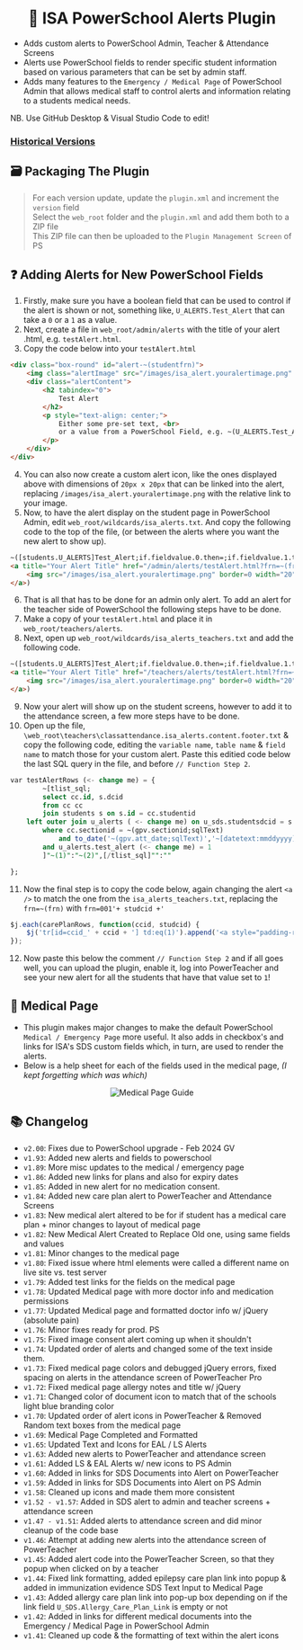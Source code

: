 <h1 align="center">🚨 ISA PowerSchool Alerts Plugin</h1>

* Adds custom alerts to PowerSchool Admin, Teacher & Attendance Screens
* Alerts use PowerSchool fields to render specific student information based on various parameters that can be set by admin staff.
* Adds many features to the `Emergency / Medical Page` of PowerSchool Admin that allows medical staff to control alerts and information relating to a students medical needs. 

NB. Use GitHub Desktop & Visual Studio Code to edit!

### [Historical Versions](https://github.com/InternationalSchoolAberdeen/ISAPowerSchoolPlugins/tree/main/ISA%20Alerts%20Plugin/Previous%20Versions)

## 🗃 Packaging The Plugin
> For each version update, update the `plugin.xml` and increment the `version` field <br>
> Select the `web_root` folder and the `plugin.xml` and add them both to a ZIP file <br>
> This ZIP file can then be uploaded to the `Plugin Management Screen` of PS

## ❓ Adding Alerts for New PowerSchool Fields

1. Firstly, make sure you have a boolean field that can be used to control if the alert is shown or not, something like, `U_ALERTS.Test_Alert` that can take a `0` or a `1` as a value.
2. Next, create a file in `web_root/admin/alerts` with the title of your alert .html, e.g. `testAlert.html`. 
3. Copy the code below into your `testAlert.html`

```html
<div class="box-round" id="alert-~(studentfrn)">
	<img class="alertImage" src="/images/isa_alert.youralertimage.png" width="20px" />
	<div class="alertContent">
		<h2 tabindex="0">
			Test Alert
		</h2>
		<p style="text-align: center;">
			Either some pre-set text, <br>
            or a value from a PowerSchool Field, e.g. ~(U_ALERTS.Test_Alert_Text)
		</p>
	</div>
</div>
```
4. You can also now create a custom alert icon, like the ones displayed above with dimensions of `20px x 20px` that can be linked into the alert, replacing `/images/isa_alert.youralertimage.png` with the relative link to your image.
5. Now, to have the alert display on the student page in PowerSchool Admin, edit `web_root/wildcards/isa_alerts.txt`. And copy the following code to the top of the file, (or between the alerts where you want the new alert to show up).

```html
~([students.U_ALERTS]Test_Alert;if.fieldvalue.0.then=;if.fieldvalue.1.then=
<a title="Your Alert Title" href="/admin/alerts/testAlert.html?frn=~(frn)" class="dialogM">
    <img src="/images/isa_alert.youralertimage.png" border=0 width="20" height="20" title="Your Alert Title"/>
</a>)
```

6. That is all that has to be done for an admin only alert. To add an alert for the teacher side of PowerSchool the following steps have to be done.
7. Make a copy of your `testAlert.html` and place it in `web_root/teachers/alerts`.
8. Next, open up `web_root/wildcards/isa_alerts_teachers.txt` and add the following code.

```html
~([students.U_ALERTS]Test_Alert;if.fieldvalue.0.then=;if.fieldvalue.1.then=
<a title="Your Alert Title" href="/teachers/alerts/testAlert.html?frn=~(frn)" class="dialogM">
    <img src="/images/isa_alert.youralertimage.png" border=0 width="20" height="20" title="Your Alert Title"/>
</a>)
```

9. Now your alert will show up on the student screens, however to add it to the attendance screen, a few more steps have to be done.
10. Open up the file, `\web_root\teachers\classattendance.isa_alerts.content.footer.txt` & copy the following code, editing the `variable name`, `table name` & `field name` to match those for your custom alert. Paste this editied code below the last SQL query in the file, and before `// Function Step 2`.

```sql
var testAlertRows (<- change me) = {
        ~[tlist_sql;
        select cc.id, s.dcid
        from cc cc
        join students s on s.id = cc.studentid
    left outer join u_alerts ( <- change me) on u_sds.studentsdcid = s.dcid
        where cc.sectionid = ~(gpv.sectionid;sqlText)
            and to_date('~(gpv.att_date;sqlText)','~[datetext:mmddyyyy]') between cc.dateenrolled and cc.dateleft-1
        and u_alerts.test_alert (<- change me) = 1 
        ]"~(1)":"~(2)",[/tlist_sql]"":""

};
```

11. Now the final step is to copy the code below, again changing the alert `<a />` to match the one from the `isa_alerts_teachers.txt`, replacing the `frn=~(frn)` with `frn=001'+ studcid +'`

```js
$j.each(carePlanRows, function(ccid, studcid) {
    $j('tr[id=ccid_' + ccid + '] td:eq(1)').append('<a style="padding-right:5px;" title="Test Alert" href="/teachers/alerts/testAlert.html?frn=001'+ studcid +'" class="dialogM"><img src="/images/isa_alert.youralertimage.png" border=0 width="20" height="20" title="Test Alert"/></a>');
});
```
12. Now paste this below the comment `// Function Step 2` and if all goes well, you can upload the plugin, enable it, log into PowerTeacher and see your new alert for all the students that have that value set to `1`!

## 🏥 Medical Page
* This plugin makes major changes to make the default PowerSchool `Medical / Emergency Page` more useful. It also adds in checkbox's and links for ISA's SDS custom fields which, in turn, are used to render the alerts.
* Below is a help sheet for each of the fields used in the medical page, <i>(I kept forgetting which was which)</i>

<p align="center">
    <img src="./medical_page_guide.png" title="Medical Page Guide" />
</p>

## 📚 Changelog
- `v2.00`: Fixes due to PowerSchool upgrade - Feb 2024 GV
- `v1.93`: Added new alerts and fields to powerschool
- `v1.89`: More misc updates to the medical / emergency page
- `v1.86`: Added new links for plans and also for expiry dates
- `v1.85`: Added in new alert for no medication consent.
- `v1.84`: Added new care plan alert to PowerTeacher and Attendance Screens
- `v1.83`: New medical alert altered to be for if student has a medical care plan + minor changes to layout of medical page
- `v1.82`: New Medical Alert Created to Replace Old one, using same fields and values
- `v1.81`: Minor changes to the medical page
- `v1.80`: Fixed issue where html elements were called a different name on live site vs. test server
- `v1.79`: Added test links for the fields on the medical page
- `v1.78`: Updated Medical page with more doctor info and medication permissions
- `v1.77`: Updated Medical page and formatted doctor info w/ jQuery (absolute pain)
- `v1.76`: Minor fixes ready for prod. PS
- `v1.75`: Fixed image consent alert coming up when it shouldn't
- `v1.74`: Updated order of alerts and changed some of the text inside them.
- `v1.73`: Fixed medical page colors and debugged jQuery errors, fixed spacing on alerts in the attendance screen of PowerTeacher Pro 
- `v1.72`: Fixed medical page allergy notes and title w/ jQuery
- `v1.71`: Changed color of document icon to match that of the schools light blue branding color
- `v1.70`: Updated order of alert icons in PowerTeacher & Removed Random text boxes from the medical page
- `v1.69`: Medical Page Completed and Formatted
- `v1.65`: Updated Text and Icons for EAL / LS Alerts
- `v1.63`: Added new alerts to PowerTeacher and attendance screen
- `v1.61`: Added LS & EAL Alerts w/ new icons to PS Admin
- `v1.60`: Added in links for SDS Documents into Alert on PowerTeacher
- `v1.59`: Added in links for SDS Documents into Alert on PS Admin
- `v1.58`: Cleaned up icons and made them more consistent
- `v1.52 - v1.57`: Added in SDS alert to admin and teacher screens + attendance screen
- `v1.47 - v1.51`: Added alerts to attendance screen and did minor cleanup of the code base
- `v1.46`: Attempt at adding new alerts into the attendance screen of PowerTeacher
- `v1.45`: Added alert code into the PowerTeacher Screen, so that they popup when clicked on by a teacher
- `v1.44`: Fixed link formatting, added epilepsy care plan link into popup & added in immunization evidence SDS Text Input to Medical Page
- `v1.43`: Added allergy care plan link into pop-up box depending on if the link field `U_SDS.Allergy_Care_Plan_Link` is empty or not
- `v1.42`: Added in links for different medical documents into the Emergency / Medical Page in PowerSchool Admin
- `v1.41`: Cleaned up code & the formatting of text within the alert icons
